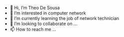 - 👋 Hi, I’m Theo De Sousa
- 👀 I’m interested in computer network
- 🌱 I’m currently learning the job of network technician
- 💞️ I’m looking to collaborate on ...
- 📫 How to reach me ...

<!---
urtic16/urtic16 is a ✨ special ✨ repository because its `README.md` (this file) appears on your GitHub profile.
You can click the Preview link to take a look at your changes.
--->
